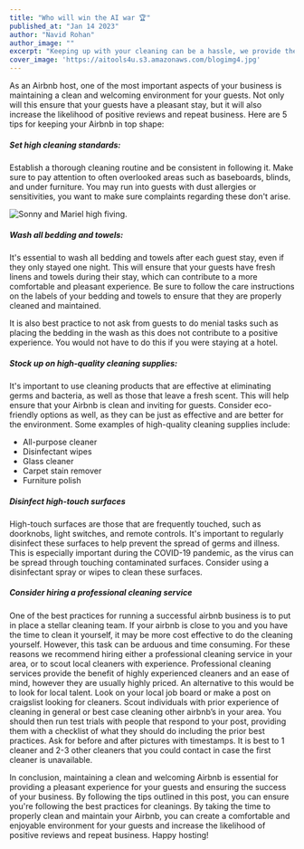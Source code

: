 ```yaml
---
title: "Who will win the AI war 🏆"
published_at: "Jan 14 2023"
author: "Navid Rohan"
author_image: ""
excerpt: "Keeping up with your cleaning can be a hassle, we provide the best practices for dealing with your turnovers."
cover_image: 'https://aitools4u.s3.amazonaws.com/blogimg4.jpg'
---
```


As an Airbnb host, one of the most important aspects of your business is maintaining a clean and welcoming environment for your guests. Not only will this ensure that your guests have a pleasant stay, but it will also increase the likelihood of positive reviews and repeat business. Here are 5 tips for keeping your Airbnb in top shape:

##### Set high cleaning standards:

Establish a thorough cleaning routine and be consistent in following it. Make sure to pay attention to often overlooked areas such as baseboards, blinds, and under furniture. You may run into guests with dust allergies or sensitivities, you want to make sure complaints regarding these don't arise.

![Sonny and Mariel high fiving.](https://content.codecademy.com/courses/learn-cpp/community-challenge/highfive.gif)

##### Wash all bedding and towels:

It's essential to wash all bedding and towels after each guest stay, even if they only stayed one night. This will ensure that your guests have fresh linens and towels during their stay, which can contribute to a more comfortable and pleasant experience. Be sure to follow the care instructions on the labels of your bedding and towels to ensure that they are properly cleaned and maintained.

It is also best practice to not ask from guests to do menial tasks such as placing the bedding in the wash as this does not contribute to a positive experience. You would not have to do this if you were staying at a hotel.

##### Stock up on high-quality cleaning supplies:

It's important to use cleaning products that are effective at eliminating germs and bacteria, as well as those that leave a fresh scent. This will help ensure that your Airbnb is clean and inviting for guests. Consider eco-friendly options as well, as they can be just as effective and are better for the environment. Some examples of high-quality cleaning supplies include:

- All-purpose cleaner
- Disinfectant wipes
- Glass cleaner
- Carpet stain remover
- Furniture polish

##### Disinfect high-touch surfaces

High-touch surfaces are those that are frequently touched, such as doorknobs, light switches, and remote controls. It's important to regularly disinfect these surfaces to help prevent the spread of germs and illness. This is especially important during the COVID-19 pandemic, as the virus can be spread through touching contaminated surfaces. Consider using a disinfectant spray or wipes to clean these surfaces.

##### Consider hiring a professional cleaning service

One of the best practices for running a successful airbnb business is to put in place a stellar cleaning team. If your airbnb is close to you and you have the time to clean it yourself, it may be more cost effective to do the cleaning yourself. However, this task can be arduous and time consuming. For these reasons we recommend hiring either a professional cleaning service in your area, or to scout local cleaners with experience. Professional cleaning services provide the benefit of highly experienced cleaners and an ease of mind, however they are usually highly priced.
An alternative to this would be to look for local talent. Look on your local job board or make a post on craigslist looking for cleaners. Scout individuals with prior experience of cleaning in general or best case cleaning other airbnb’s in your area. You should then run test trials with people that respond to your post, providing them with a checklist of what they should do including the prior best practices. Ask for before and after pictures with timestamps. It is best to 1 cleaner and 2-3 other cleaners that you could contact in case the first cleaner is unavailable.

In conclusion, maintaining a clean and welcoming Airbnb is essential for providing a pleasant experience for your guests and ensuring the success of your business. By following the tips outlined in this post, you can ensure you're following the best practices for cleanings. By taking the time to properly clean and maintain your Airbnb, you can create a comfortable and enjoyable environment for your guests and increase the likelihood of positive reviews and repeat business. Happy hosting!
